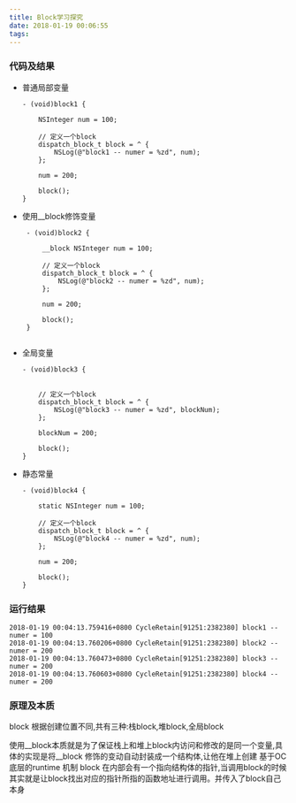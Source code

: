 ```yaml
---
title: Block学习探究
date: 2018-01-19 00:06:55
tags:
---
```


### 代码及结果

- 普通局部变量

	```
	- (void)block1 {
	    
	    NSInteger num = 100;
	    
	    // 定义一个block
	    dispatch_block_t block = ^ {
	        NSLog(@"block1 -- numer = %zd", num);
	    };
	    
	    num = 200;
	    
	    block();
	}
	```

-  使用__block修饰变量

   ```
	- (void)block2 {
	    
	    __block NSInteger num = 100;
	    
	    // 定义一个block
	    dispatch_block_t block = ^ {
	        NSLog(@"block2 -- numer = %zd", num);
	    };
	    
	    num = 200;
	    
	    block();
	}
	
	```

- 全局变量

	```
	- (void)block3 {
	    
	    
	    // 定义一个block
	    dispatch_block_t block = ^ {
	        NSLog(@"block3 -- numer = %zd", blockNum);
	    };
	    
	    blockNum = 200;
	    
	    block();
	}
	
	```


- 静态常量

	```
	- (void)block4 {
	    
	    static NSInteger num = 100;
	    
	    // 定义一个block
	    dispatch_block_t block = ^ {
	        NSLog(@"block4 -- numer = %zd", num);
	    };
	    
	    num = 200;
	    
	    block();
	}
	
	```
	
### 运行结果

	2018-01-19 00:04:13.759416+0800 CycleRetain[91251:2382380] block1 -- numer = 100
	2018-01-19 00:04:13.760206+0800 CycleRetain[91251:2382380] block2 -- numer = 200
	2018-01-19 00:04:13.760473+0800 CycleRetain[91251:2382380] block3 -- numer = 200
	2018-01-19 00:04:13.760603+0800 CycleRetain[91251:2382380] block4 -- numer = 200

### 原理及本质


block 根据创建位置不同,共有三种:栈block,堆block,全局block

使用__block本质就是为了保证栈上和堆上block内访问和修改的是同一个变量,具体的实现是将__block 修饰的变动自动封装成一个结构体,让他在堆上创建
基于OC 底层的runtime 机制
block 在内部会有一个指向结构体的指针,当调用block的时候其实就是让block找出对应的指针所指的函数地址进行调用。并传入了block自己本身







